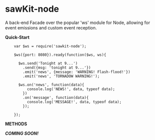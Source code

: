 sawKit-node
===========

A back-end Facade over the popular 'ws' module for Node, allowing for event emissions and custom event reception.

**Quick-Start**

        var $ws = require('sawkit-node');
        
        $ws({port: 8080}).ready(function($ws, ws){
          
          $ws.send('Tonight at 9...')
            .send({msg: 'tonight at 9...'})
            .emit('news', {message: 'WARNING! Flash-flood!'})
            .emit('news', 'TORNADOW WARNING!');
          
          $ws.on('news', function(data){
              console.log('NEWS!', data, typeof data);
            })
            .on('message', function(data){
              console.log('MESSAGE!', data, typeof data);
            });
          
        });

**METHODS**

***COMING SOON!***


